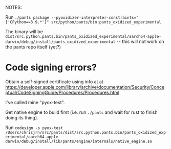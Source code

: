 NOTES:

Run `./pants package --pyoxidizer-interpreter-constraints="['CPython==3.9.*']" src/python/pants/bin:pants_oxidized_experimental`

The binary will be `dist/src.python.pants.bin/pants_oxidized_experimental/aarch64-apple-darwin/debug/install/pants_oxidized_experimental` -- this will not work on the pants repo itself (yet?)


# Code signing errors?


Obtain a self-signed certificate using info at at https://developer.apple.com/library/archive/documentation/Security/Conceptual/CodeSigningGuide/Procedures/Procedures.html

I've called mine "pyox-test".

Get native engine to build first (i.e. run `./pants` and wait for rust to finish doing its thing).

Run `codesign -s pyox-test /Users/chrisjrn/src/pants/dist/src.python.pants.bin/pants_oxidized_experimental/aarch64-apple-darwin/debug/install/lib/pants/engine/internals/native_engine.so`
